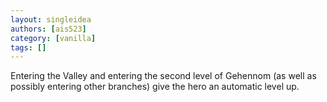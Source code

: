 ```yaml
---
layout: singleidea
authors: [ais523]
category: [vanilla]
tags: []
---
```

Entering the Valley and entering the second level of Gehennom (as well as possibly entering other branches) give the hero an automatic level up.
